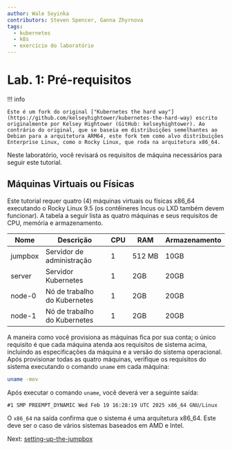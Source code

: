 ```yaml
---
author: Wale Soyinka
contributors: Steven Spencer, Ganna Zhyrnova
tags:
  - kubernetes
  - k8s
  - exercício do laboratório
---
```


# Lab. 1: Pré-requisitos

!!! info

    Este é um fork do original ["Kubernetes the hard way"](https://github.com/kelseyhightower/kubernetes-the-hard-way) escrito originalmente por Kelsey Hightower (GitHub: kelseyhightower). Ao contrário do original, que se baseia em distribuições semelhantes ao Debian para a arquitetura ARM64, este fork tem como alvo distribuições Enterprise Linux, como o Rocky Linux, que roda na arquitetura x86_64.

Neste laboratório, você revisará os requisitos de máquina necessários para seguir este tutorial.

## Máquinas Virtuais ou Físicas

Este tutorial requer quatro (4) máquinas virtuais ou físicas x86_64 executando o Rocky Linux 9.5 (os contêineres Incus ou LXD também devem funcionar). A tabela a seguir lista as quatro máquinas e seus requisitos de CPU, memória e armazenamento.

| Nome    | Descrição                    | CPU | RAM    | Armazenamento |
| ------- | ---------------------------- | --- | ------ | ------------- |
| jumpbox | Servidor de administração    | 1   | 512 MB | 10GB          |
| server  | Servidor Kubernetes          | 1   | 2GB    | 20GB          |
| node-0  | Nó de trabalho do Kubernetes | 1   | 2GB    | 20GB          |
| node-1  | Nó de trabalho do Kubernetes | 1   | 2GB    | 20GB          |

A maneira como você provisiona as máquinas fica por sua conta; o único requisito é que cada máquina atenda aos requisitos de sistema acima, incluindo as especificações da máquina e a versão do sistema operacional. Após provisionar todas as quatro máquinas, verifique os requisitos do sistema executando o comando `uname` em cada máquina:

```bash
uname -mov
```

Após executar o comando `uname`, você deverá ver a seguinte saída:

```text
#1 SMP PREEMPT_DYNAMIC Wed Feb 19 16:28:19 UTC 2025 x86_64 GNU/Linux
```

O `x86_64` na saída confirma que o sistema é uma arquitetura x86_64. Este deve ser o caso de vários sistemas baseados em AMD e Intel.

Next: [setting-up-the-jumpbox](lab2-jumpbox.md)
